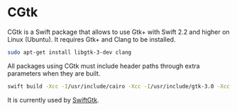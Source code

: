 # CGtk

CGtk is a Swift package that allows to use Gtk+ with Swift 2.2 and higher on Linux (Ubuntu). It requires Gtk+ and Clang to be installed.

```bash
sudo apt-get install libgtk-3-dev clang
```

All packages using CGtk must include header paths through extra parameters when they are built.

```bash
swift build -Xcc -I/usr/include/cairo -Xcc -I/usr/include/gtk-3.0 -Xcc -I/usr/include/glib-2.0 -Xcc -I/usr/include/pango-1.0 -Xcc -I/usr/include/gdk-pixbuf-2.0 -Xcc -I/usr/include/atk-1.0 -Xcc -I/usr/lib/x86_64-linux-gnu/glib-2.0/include
```

It is currently used by [SwiftGtk](https://github.com/TomasLinhart/SwiftGtk).
